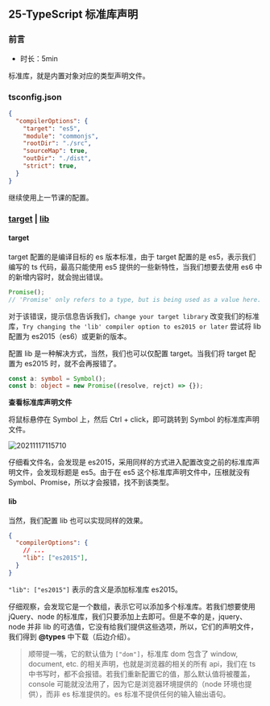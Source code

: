 ## 25-TypeScript 标准库声明

### 前言

- 时长：5min

标准库，就是内置对象对应的类型声明文件。

### tsconfig.json

```json
{
  "compilerOptions": {
    "target": "es5",
    "module": "commonjs",
    "rootDir": "./src",
    "sourceMap": true,
    "outDir": "./dist",
    "strict": true,
  }
}
```

继续使用上一节课的配置。

### [target](https://www.typescriptlang.org/tsconfig#target) | [lib](https://www.typescriptlang.org/tsconfig#lib)

#### target

target 配置的是编译目标的 es 版本标准，由于 target 配置的是 es5，表示我们编写的 ts 代码，最高只能使用 es5 提供的一些新特性，当我们想要去使用 es6 中的新增内容时，就会抛出错误。

```ts
Promise();
// 'Promise' only refers to a type, but is being used as a value here. Do you need to change your target library? Try changing the 'lib' compiler option to es2015 or later.
```

对于该错误，提示信息告诉我们，`change your target library` 改变我们的标准库，`Try changing the 'lib' compiler option to es2015 or later` 尝试将 lib 配置为 es2015（es6）或更新的版本。

配置 lib 是一种解决方式，当然，我们也可以仅配置 target。当我们将 target 配置为 es2015 时，就不会再报错了。

```ts
const a: symbol = Symbol();
const b: object = new Promise((resolve, rejct) => {});
```

**查看标准库声明文件**

将鼠标悬停在 Symbol 上，然后 Ctrl + click，即可跳转到 Symbol 的标准库声明文件。

![20211117115710](https://cdn.jsdelivr.net/gh/123taojiale/dahuyou_picture@main/blogs/20211117115710.png)

仔细看文件名，会发现是 es2015，采用同样的方式进入配置改变之前的标准库声明文件，会发现标题是 es5。由于在 es5 这个标准库声明文件中，压根就没有 Symbol、Promise，所以才会报错，找不到该类型。

#### lib

当然，我们配置 lib 也可以实现同样的效果。

```json
{
  "compilerOptions": {
    // ...
    "lib": ["es2015"],
  }
}
```

`"lib": ["es2015"]` 表示的含义是添加标准库 es2015。

仔细观察，会发现它是一个数组，表示它可以添加多个标准库。若我们想要使用 jQuery、node 的标准库，我们只要添加上去即可。但是不幸的是，jquery、node 并非 lib 的可选值，它没有给我们提供这些选项，所以，它们的声明文件，我们得到 **@types** 中下载（后边介绍）。

> 顺带提一嘴，它的默认值为 `["dom"]`，标准库 dom 包含了 window, document, etc. 的相关声明，也就是浏览器的相关的所有 api，我们在 ts 中书写时，都不会报错。若我们重新配置它的值，那么默认值将被覆盖，console 可能就没法用了，因为它是浏览器环境提供的（node 环境也提供），而非 es 标准提供的。es 标准不提供任何的输入输出语句。

